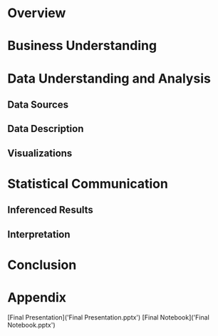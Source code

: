# Overview

# Business Understanding

# Data Understanding and Analysis

## Data Sources

## Data Description

## Visualizations

# Statistical Communication

## Inferenced Results

## Interpretation

# Conclusion

# Appendix
[Final Presentation]('Final Presentation.pptx')
[Final Notebook]('Final Notebook.pptx')